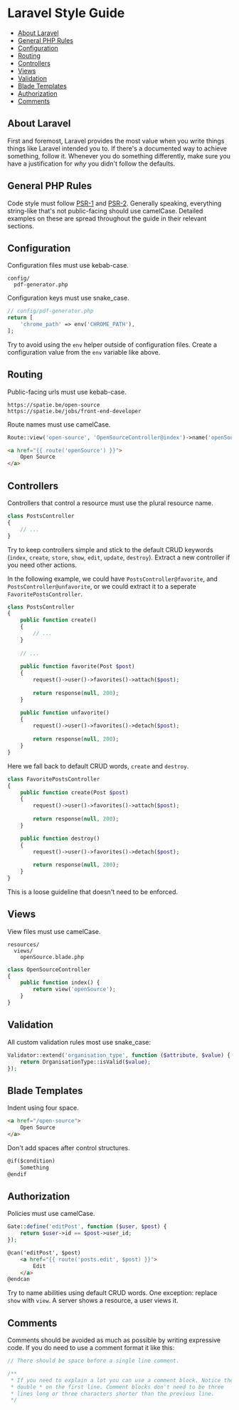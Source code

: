 # Laravel Style Guide

- [About Laravel](#about-laravel)
- [General PHP Rules](#general-php-rules)
- [Configuration](#configuration)
- [Routing](#routing)
- [Controllers](#controllers)
- [Views](#views)
- [Validation](#validation)
- [Blade Templates](#blade-templates)
- [Authorization](#authorization)
- [Comments](#comments)

## About Laravel

First and foremost, Laravel provides the most value when you write things things like Laravel intended you to. If there's a documented way to achieve something, follow it. Whenever you do something differently, make sure you have a justification for *why* you didn't follow the defaults.

## General PHP Rules

Code style must follow [PSR-1](http://www.php-fig.org/psr/psr-1/) and [PSR-2](http://www.php-fig.org/psr/psr-2/). Generally speaking, everything string-like that's not public-facing should use camelCase. Detailed examples on these are spread throughout the guide in their relevant sections.

## Configuration

Configuration files must use kebab-case.

```
config/
  pdf-generator.php
```

Configuration keys must use snake_case.

```php
// config/pdf-generator.php
return [
    'chrome_path' => env('CHROME_PATH'),
];
```

Try to avoid using the `env` helper outside of configuration files. Create a configuration value from the `env` variable like above.

## Routing

Public-facing urls must use kebab-case.

```
https://spatie.be/open-source
https://spatie.be/jobs/front-end-developer
```

Route names must use camelCase.

```php
Route::view('open-source', 'OpenSourceController@index')->name('openSource');
```

```html
<a href="{{ route('openSource') }}">
    Open Source
</a>
```

## Controllers

Controllers that control a resource must use the plural resource name.

```php
class PostsController
{
    // ...
}
```

Try to keep controllers simple and stick to the default CRUD keywords (`index`, `create`, `store`, `show`, `edit`, `update`, `destroy`). Extract a new controller if you need other actions.

In the following example, we could have `PostsController@favorite`, and `PostsController@unfavorite`, or we could extract it to a seperate `FavoritePostsController`.

```php
class PostsController
{
    public function create()
    {
        // ...
    }
    
    // ...
    
    public function favorite(Post $post)
    {
        request()->user()->favorites()->attach($post);
        
        return response(null, 200);
    }

    public function unfavorite()
    {
        request()->user()->favorites()->detach($post);
        
        return response(null, 200);
    }
}
```

Here we fall back to default CRUD words, `create` and `destroy`.

```php
class FavoritePostsController
{
    public function create(Post $post)
    {
        request()->user()->favorites()->attach($post);
        
        return response(null, 200);
    }

    public function destroy()
    {
        request()->user()->favorites()->detach($post);
        
        return response(null, 200);
    }
}
```

This is a loose guideline that doesn't need to be enforced.

## Views

View files must use camelCase.

```
resources/
  views/
    openSource.blade.php
```

```php
class OpenSourceController
{
    public function index() {
        return view('openSource');
    }
}
```

## Validation

All custom validation rules most use snake_case:

```php
Validator::extend('organisation_type', function ($attribute, $value) {
    return OrganisationType::isValid($value);
});
```

## Blade Templates

Indent using four space.

```html
<a href="/open-source">
    Open Source
</a>
```

Don't add spaces after control structures.

```html
@if($condition)
    Something
@endif
```

## Authorization

Policies must use camelCase.

```php
Gate::define('editPost', function ($user, $post) {
    return $user->id == $post->user_id;
});
```

```html
@can('editPost', $post)
    <a href="{{ route('posts.edit', $post) }}">
        Edit
    </a>
@endcan
```

Try to name abilities using default CRUD words. One exception: replace `show` with `view`. A server shows a resource, a user views it.

## Comments

Comments should be avoided as much as possible by writing expressive code. If you do need to use a comment format it like this:

```php
// There should be space before a single line comment.

/**
 * If you need to explain a lot you can use a comment block. Notice the
 * double * on the first line. Comment blocks don't need to be three
 * lines long or three characters shorter than the previous line.
 */
```
